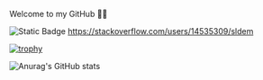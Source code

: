 Welcome to my GitHub 👨‍💻

<img alt="Static Badge" src="https://img.shields.io/badge/Stack-Overflow"> https://stackoverflow.com/users/14535309/sldem

[![trophy](https://github-profile-trophy.vercel.app/?username=SLDem)](https://github.com/SLDem/github-profile-trophy)

![Anurag's GitHub stats](https://github-readme-stats.vercel.app/api?username=SLDem&show_icons=true)

